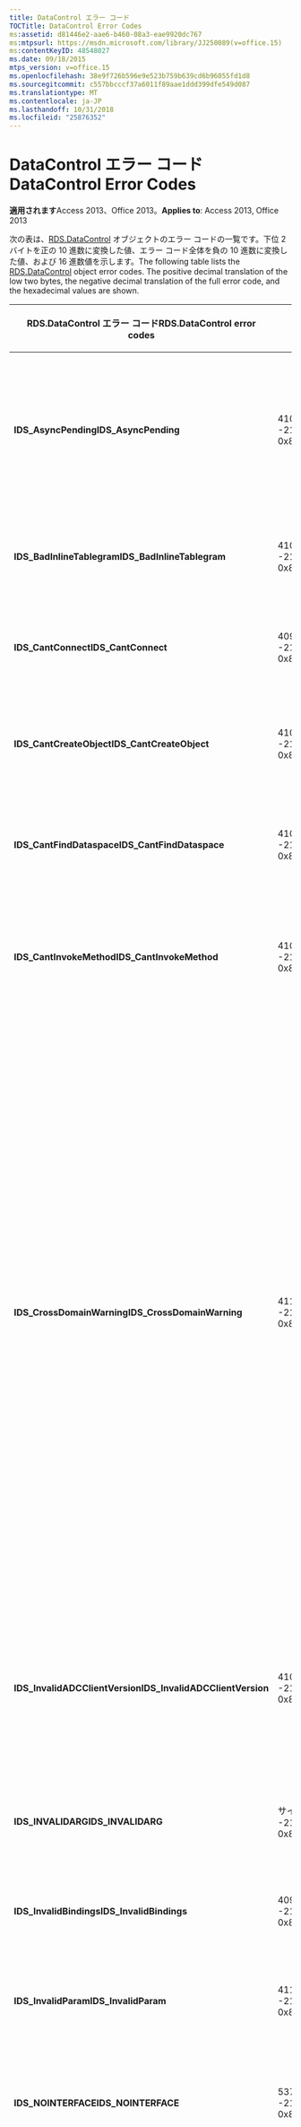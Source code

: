 ```yaml
---
title: DataControl エラー コード
TOCTitle: DataControl Error Codes
ms:assetid: d81446e2-aae6-b460-08a3-eae9920dc767
ms:mtpsurl: https://msdn.microsoft.com/library/JJ250089(v=office.15)
ms:contentKeyID: 48548027
ms.date: 09/18/2015
mtps_version: v=office.15
ms.openlocfilehash: 38e9f726b596e9e523b759b639cd6b96055fd1d8
ms.sourcegitcommit: c557bbcccf37a6011f89aae1ddd399dfe549d087
ms.translationtype: MT
ms.contentlocale: ja-JP
ms.lasthandoff: 10/31/2018
ms.locfileid: "25876352"
---
```

# <a name="datacontrol-error-codes"></a><span data-ttu-id="224f8-102">DataControl エラー コード</span><span class="sxs-lookup"><span data-stu-id="224f8-102">DataControl Error Codes</span></span>


<span data-ttu-id="224f8-103">**適用されます**Access 2013、Office 2013。</span><span class="sxs-lookup"><span data-stu-id="224f8-103">**Applies to**: Access 2013, Office 2013</span></span>

<span data-ttu-id="224f8-p101">次の表は、[RDS.DataControl](datacontrol-object-rds.md) オブジェクトのエラー コードの一覧です。下位 2 バイトを正の 10 進数に変換した値、エラー コード全体を負の 10 進数に変換した値、および 16 進数値を示します。</span><span class="sxs-lookup"><span data-stu-id="224f8-p101">The following table lists the [RDS.DataControl](datacontrol-object-rds.md) object error codes. The positive decimal translation of the low two bytes, the negative decimal translation of the full error code, and the hexadecimal values are shown.</span></span>

<table>
<colgroup>
<col style="width: 33%" />
<col style="width: 33%" />
<col style="width: 33%" />
</colgroup>
<thead>
<tr class="header">
<th><p><span data-ttu-id="224f8-106">RDS.DataControl エラー コード</span><span class="sxs-lookup"><span data-stu-id="224f8-106">RDS.DataControl error codes</span></span></p></th>
<th><p><span data-ttu-id="224f8-107">番号</span><span class="sxs-lookup"><span data-stu-id="224f8-107">Number</span></span></p></th>
<th><p><span data-ttu-id="224f8-108">説明</span><span class="sxs-lookup"><span data-stu-id="224f8-108">Description</span></span></p></th>
</tr>
</thead>
<tbody>
<tr class="odd">
<td><p><span data-ttu-id="224f8-109"><strong>IDS_AsyncPending</strong></span><span class="sxs-lookup"><span data-stu-id="224f8-109"><strong>IDS_AsyncPending</strong></span></span></p></td>
<td><p><span data-ttu-id="224f8-110">4107</span><span class="sxs-lookup"><span data-stu-id="224f8-110">4107</span></span><br />
<span data-ttu-id="224f8-111">-2146824175</span><span class="sxs-lookup"><span data-stu-id="224f8-111">-2146824175</span></span><br />
<span data-ttu-id="224f8-112">0x800A1011</span><span class="sxs-lookup"><span data-stu-id="224f8-112">0x800A1011</span></span></p></td>
<td><p><span data-ttu-id="224f8-113">非同期操作の保留中に、操作を行うことはできません。</span><span class="sxs-lookup"><span data-stu-id="224f8-113">Operation cannot be performed while async operation is pending.</span></span></p></td>
</tr>
<tr class="even">
<td><p><span data-ttu-id="224f8-114"><strong>IDS_BadInlineTablegram</strong></span><span class="sxs-lookup"><span data-stu-id="224f8-114"><strong>IDS_BadInlineTablegram</strong></span></span></p></td>
<td><p><span data-ttu-id="224f8-115">4105</span><span class="sxs-lookup"><span data-stu-id="224f8-115">4105</span></span><br />
<span data-ttu-id="224f8-116">-2146824183</span><span class="sxs-lookup"><span data-stu-id="224f8-116">-2146824183</span></span><br />
<span data-ttu-id="224f8-117">0x800A1009</span><span class="sxs-lookup"><span data-stu-id="224f8-117">0x800A1009</span></span></p></td>
<td><p><span data-ttu-id="224f8-118">インライン テーブルグラムが正しくありません。</span><span class="sxs-lookup"><span data-stu-id="224f8-118">Bad inline tablegram.</span></span></p></td>
</tr>
<tr class="odd">
<td><p><span data-ttu-id="224f8-119"><strong>IDS_CantConnect</strong></span><span class="sxs-lookup"><span data-stu-id="224f8-119"><strong>IDS_CantConnect</strong></span></span></p></td>
<td><p><span data-ttu-id="224f8-120">4099</span><span class="sxs-lookup"><span data-stu-id="224f8-120">4099</span></span><br />
<span data-ttu-id="224f8-121">-2146824189</span><span class="sxs-lookup"><span data-stu-id="224f8-121">-2146824189</span></span><br />
<span data-ttu-id="224f8-122">0x800A1003</span><span class="sxs-lookup"><span data-stu-id="224f8-122">0x800A1003</span></span></p></td>
<td><p><span data-ttu-id="224f8-123">サーバーに接続できません。</span><span class="sxs-lookup"><span data-stu-id="224f8-123">Cannot connect to server.</span></span></p></td>
</tr>
<tr class="even">
<td><p><span data-ttu-id="224f8-124"><strong>IDS_CantCreateObject</strong></span><span class="sxs-lookup"><span data-stu-id="224f8-124"><strong>IDS_CantCreateObject</strong></span></span></p></td>
<td><p><span data-ttu-id="224f8-125">4100</span><span class="sxs-lookup"><span data-stu-id="224f8-125">4100</span></span><br />
<span data-ttu-id="224f8-126">-2146824188</span><span class="sxs-lookup"><span data-stu-id="224f8-126">-2146824188</span></span><br />
<span data-ttu-id="224f8-127">0x800A1004</span><span class="sxs-lookup"><span data-stu-id="224f8-127">0x800A1004</span></span></p></td>
<td><p><span data-ttu-id="224f8-128">ビジネス オブジェクトは作成できません。</span><span class="sxs-lookup"><span data-stu-id="224f8-128">Business object cannot be created.</span></span></p></td>
</tr>
<tr class="odd">
<td><p><span data-ttu-id="224f8-129"><strong>IDS_CantFindDataspace</strong></span><span class="sxs-lookup"><span data-stu-id="224f8-129"><strong>IDS_CantFindDataspace</strong></span></span></p></td>
<td><p><span data-ttu-id="224f8-130">4102</span><span class="sxs-lookup"><span data-stu-id="224f8-130">4102</span></span><br />
<span data-ttu-id="224f8-131">-2146824186</span><span class="sxs-lookup"><span data-stu-id="224f8-131">-2146824186</span></span><br />
<span data-ttu-id="224f8-132">0x800A1006</span><span class="sxs-lookup"><span data-stu-id="224f8-132">0x800A1006</span></span></p></td>
<td><p><span data-ttu-id="224f8-133">Dataspace プロパティは無効です。</span><span class="sxs-lookup"><span data-stu-id="224f8-133">Dataspace property is not valid.</span></span></p></td>
</tr>
<tr class="even">
<td><p><span data-ttu-id="224f8-134"><strong>IDS_CantInvokeMethod</strong></span><span class="sxs-lookup"><span data-stu-id="224f8-134"><strong>IDS_CantInvokeMethod</strong></span></span></p></td>
<td><p><span data-ttu-id="224f8-135">4101</span><span class="sxs-lookup"><span data-stu-id="224f8-135">4101</span></span><br />
<span data-ttu-id="224f8-136">-2146824187</span><span class="sxs-lookup"><span data-stu-id="224f8-136">-2146824187</span></span><br />
<span data-ttu-id="224f8-137">0x800A1005</span><span class="sxs-lookup"><span data-stu-id="224f8-137">0x800A1005</span></span></p></td>
<td><p><span data-ttu-id="224f8-138">ビジネス オブジェクトのメソッドを呼び出せません。</span><span class="sxs-lookup"><span data-stu-id="224f8-138">Method cannot be invoked on business object.</span></span></p></td>
</tr>
<tr class="odd">
<td><p><span data-ttu-id="224f8-139"><strong>IDS_CrossDomainWarning</strong></span><span class="sxs-lookup"><span data-stu-id="224f8-139"><strong>IDS_CrossDomainWarning</strong></span></span></p></td>
<td><p><span data-ttu-id="224f8-140">4112</span><span class="sxs-lookup"><span data-stu-id="224f8-140">4112</span></span><br />
<span data-ttu-id="224f8-141">-2146824170</span><span class="sxs-lookup"><span data-stu-id="224f8-141">-2146824170</span></span><br />
<span data-ttu-id="224f8-142">0x800A1016</span><span class="sxs-lookup"><span data-stu-id="224f8-142">0x800A1016</span></span></p></td>
<td><p><span data-ttu-id="224f8-143">このページでは、別のドメイン上のデータにアクセスします。</span><span class="sxs-lookup"><span data-stu-id="224f8-143">This page accesses data on another domain.</span></span> <span data-ttu-id="224f8-144">これを許可しますか。</span><span class="sxs-lookup"><span data-stu-id="224f8-144">Do you want to allow this?</span></span> <span data-ttu-id="224f8-145">Internet Explorer でこのメッセージを回避するには、[<strong>セキュリティ</strong>] タブ、[<strong>インターネット オプション</strong>] ダイアログ ボックスの [信頼済みサイト ゾーンにセキュリティで保護された web サイトを追加できます。</span><span class="sxs-lookup"><span data-stu-id="224f8-145">To avoid this message in Internet Explorer, you can add a secure website to your Trusted Sites zone on the <strong>Security</strong> tab of the <strong>Internet Options</strong> dialog box.</span></span></p></td>
</tr>
<tr class="even">
<td><p><span data-ttu-id="224f8-146"><strong>IDS_InvalidADCClientVersion</strong></span><span class="sxs-lookup"><span data-stu-id="224f8-146"><strong>IDS_InvalidADCClientVersion</strong></span></span></p></td>
<td><p><span data-ttu-id="224f8-147">4106</span><span class="sxs-lookup"><span data-stu-id="224f8-147">4106</span></span><br />
<span data-ttu-id="224f8-148">-2146824176</span><span class="sxs-lookup"><span data-stu-id="224f8-148">-2146824176</span></span><br />
<span data-ttu-id="224f8-149">0x800A1010</span><span class="sxs-lookup"><span data-stu-id="224f8-149">0x800A1010</span></span></p></td>
<td><p><span data-ttu-id="224f8-150">無効な RDS クライアント バージョン-クライアントは、サーバーよりも新しいです。</span><span class="sxs-lookup"><span data-stu-id="224f8-150">Invalid RDS Client Version — Client is newer than server.</span></span></p></td>
</tr>
<tr class="odd">
<td><p><span data-ttu-id="224f8-151"><strong>IDS_INVALIDARG</strong></span><span class="sxs-lookup"><span data-stu-id="224f8-151"><strong>IDS_INVALIDARG</strong></span></span></p></td>
<td><p><span data-ttu-id="224f8-152">サイズは 5376</span><span class="sxs-lookup"><span data-stu-id="224f8-152">5376</span></span><br />
<span data-ttu-id="224f8-153">-2147019520</span><span class="sxs-lookup"><span data-stu-id="224f8-153">-2147019520</span></span><br />
<span data-ttu-id="224f8-154">0x80071500</span><span class="sxs-lookup"><span data-stu-id="224f8-154">0x80071500</span></span></p></td>
<td><p><span data-ttu-id="224f8-155">いくつかの引数は無効です。</span><span class="sxs-lookup"><span data-stu-id="224f8-155">One or more arguments are invalid.</span></span></p></td>
</tr>
<tr class="even">
<td><p><span data-ttu-id="224f8-156"><strong>IDS_InvalidBindings</strong></span><span class="sxs-lookup"><span data-stu-id="224f8-156"><strong>IDS_InvalidBindings</strong></span></span></p></td>
<td><p><span data-ttu-id="224f8-157">4097</span><span class="sxs-lookup"><span data-stu-id="224f8-157">4097</span></span><br />
<span data-ttu-id="224f8-158">-2146824191</span><span class="sxs-lookup"><span data-stu-id="224f8-158">-2146824191</span></span><br />
<span data-ttu-id="224f8-159">0x800A1001</span><span class="sxs-lookup"><span data-stu-id="224f8-159">0x800A1001</span></span></p></td>
<td><p><span data-ttu-id="224f8-160">プロパティのバインド エラーです。</span><span class="sxs-lookup"><span data-stu-id="224f8-160">Error in bindings property.</span></span></p></td>
</tr>
<tr class="odd">
<td><p><span data-ttu-id="224f8-161"><strong>IDS_InvalidParam</strong></span><span class="sxs-lookup"><span data-stu-id="224f8-161"><strong>IDS_InvalidParam</strong></span></span></p></td>
<td><p><span data-ttu-id="224f8-162">4110</span><span class="sxs-lookup"><span data-stu-id="224f8-162">4110</span></span><br />
<span data-ttu-id="224f8-163">-2146824172</span><span class="sxs-lookup"><span data-stu-id="224f8-163">-2146824172</span></span><br />
<span data-ttu-id="224f8-164">0x800A1014</span><span class="sxs-lookup"><span data-stu-id="224f8-164">0x800A1014</span></span></p></td>
<td><p><span data-ttu-id="224f8-165">いくつかの引数は無効です。</span><span class="sxs-lookup"><span data-stu-id="224f8-165">One or more arguments are invalid.</span></span></p></td>
</tr>
<tr class="even">
<td><p><span data-ttu-id="224f8-166"><strong>IDS_NOINTERFACE</strong></span><span class="sxs-lookup"><span data-stu-id="224f8-166"><strong>IDS_NOINTERFACE</strong></span></span></p></td>
<td><p><span data-ttu-id="224f8-167">5377</span><span class="sxs-lookup"><span data-stu-id="224f8-167">5377</span></span><br />
<span data-ttu-id="224f8-168">-2147019519</span><span class="sxs-lookup"><span data-stu-id="224f8-168">-2147019519</span></span><br />
<span data-ttu-id="224f8-169">0x80071501</span><span class="sxs-lookup"><span data-stu-id="224f8-169">0x80071501</span></span></p></td>
<td><p><span data-ttu-id="224f8-170">そのインターフェイスはサポートされていません。</span><span class="sxs-lookup"><span data-stu-id="224f8-170">No such interface is supported.</span></span></p></td>
</tr>
<tr class="odd">
<td><p><span data-ttu-id="224f8-171"><strong>IDS_NotReentrant</strong></span><span class="sxs-lookup"><span data-stu-id="224f8-171"><strong>IDS_NotReentrant</strong></span></span></p></td>
<td><p><span data-ttu-id="224f8-172">4111</span><span class="sxs-lookup"><span data-stu-id="224f8-172">4111</span></span><br />
<span data-ttu-id="224f8-173">-2146824171</span><span class="sxs-lookup"><span data-stu-id="224f8-173">-2146824171</span></span><br />
<span data-ttu-id="224f8-174">0x800A1015</span><span class="sxs-lookup"><span data-stu-id="224f8-174">0x800A1015</span></span></p></td>
<td><p><span data-ttu-id="224f8-175">イベント ハンドラーの処理中に要求を実行することはできません。</span><span class="sxs-lookup"><span data-stu-id="224f8-175">Request cannot be executed while the event handler is still processing.</span></span></p></td>
</tr>
<tr class="even">
<td><p><span data-ttu-id="224f8-176"><strong>IDS_ObjectNotSafe</strong></span><span class="sxs-lookup"><span data-stu-id="224f8-176"><strong>IDS_ObjectNotSafe</strong></span></span></p></td>
<td><p><span data-ttu-id="224f8-177">4103</span><span class="sxs-lookup"><span data-stu-id="224f8-177">4103</span></span><br />
<span data-ttu-id="224f8-178">-2146824185</span><span class="sxs-lookup"><span data-stu-id="224f8-178">-2146824185</span></span><br />
<span data-ttu-id="224f8-179">0x800A1007</span><span class="sxs-lookup"><span data-stu-id="224f8-179">0x800A1007</span></span></p></td>
<td><p><span data-ttu-id="224f8-180">このコンピューターの安全性の設定により、ビジネス オブジェクトの作成が禁止されています。</span><span class="sxs-lookup"><span data-stu-id="224f8-180">Safety settings on this computer prohibit creation of business object.</span></span></p></td>
</tr>
<tr class="odd">
<td><p><span data-ttu-id="224f8-181"><strong>IDS_RecordsetNotOpen</strong></span><span class="sxs-lookup"><span data-stu-id="224f8-181"><strong>IDS_RecordsetNotOpen</strong></span></span></p></td>
<td><p><span data-ttu-id="224f8-182">4109</span><span class="sxs-lookup"><span data-stu-id="224f8-182">4109</span></span><br />
<span data-ttu-id="224f8-183">-2146824173</span><span class="sxs-lookup"><span data-stu-id="224f8-183">-2146824173</span></span><br />
<span data-ttu-id="224f8-184">0x800A1013</span><span class="sxs-lookup"><span data-stu-id="224f8-184">0x800A1013</span></span></p></td>
<td><p><span data-ttu-id="224f8-185">レコードセット (<strong>Recordset</strong>) が開かれていません。</span><span class="sxs-lookup"><span data-stu-id="224f8-185"><strong>Recordset</strong> is not open.</span></span></p></td>
</tr>
<tr class="even">
<td><p><span data-ttu-id="224f8-186"><strong>IDS_ResetInvalidField</strong></span><span class="sxs-lookup"><span data-stu-id="224f8-186"><strong>IDS_ResetInvalidField</strong></span></span></p></td>
<td><p><span data-ttu-id="224f8-187">4108</span><span class="sxs-lookup"><span data-stu-id="224f8-187">4108</span></span><br />
<span data-ttu-id="224f8-188">-2146824174</span><span class="sxs-lookup"><span data-stu-id="224f8-188">-2146824174</span></span><br />
<span data-ttu-id="224f8-189">0x800A1012</span><span class="sxs-lookup"><span data-stu-id="224f8-189">0x800A1012</span></span></p></td>
<td><p><span data-ttu-id="224f8-190"><strong>SortColumn</strong> または <strong>FilterColumn</strong> に指定された列は存在しません。</span><span class="sxs-lookup"><span data-stu-id="224f8-190">Column specified in <strong>SortColumn</strong> or <strong>FilterColumn</strong> does not exist.</span></span></p></td>
</tr>
<tr class="odd">
<td><p><span data-ttu-id="224f8-191"><strong>IDS_RowsetNotUpdateable</strong></span><span class="sxs-lookup"><span data-stu-id="224f8-191"><strong>IDS_RowsetNotUpdateable</strong></span></span></p></td>
<td><p><span data-ttu-id="224f8-192">4104</span><span class="sxs-lookup"><span data-stu-id="224f8-192">4104</span></span><br />
<span data-ttu-id="224f8-193">-2146824184</span><span class="sxs-lookup"><span data-stu-id="224f8-193">-2146824184</span></span><br />
<span data-ttu-id="224f8-194">0x800A1008</span><span class="sxs-lookup"><span data-stu-id="224f8-194">0x800A1008</span></span></p></td>
<td><p><span data-ttu-id="224f8-195">行セットは更新できません。</span><span class="sxs-lookup"><span data-stu-id="224f8-195">Rowset not updateable.</span></span></p></td>
</tr>
<tr class="even">
<td><p><span data-ttu-id="224f8-196"><strong>IDS_UnexpectedError</strong></span><span class="sxs-lookup"><span data-stu-id="224f8-196"><strong>IDS_UnexpectedError</strong></span></span></p></td>
<td><p><span data-ttu-id="224f8-197">4351</span><span class="sxs-lookup"><span data-stu-id="224f8-197">4351</span></span><br />
<span data-ttu-id="224f8-198">-2146823937</span><span class="sxs-lookup"><span data-stu-id="224f8-198">-2146823937</span></span><br />
<span data-ttu-id="224f8-199">0x800A10FF</span><span class="sxs-lookup"><span data-stu-id="224f8-199">0x800A10FF</span></span></p></td>
<td><p><span data-ttu-id="224f8-200">予期しないエラーが発生しました。</span><span class="sxs-lookup"><span data-stu-id="224f8-200">Unexpected error.</span></span></p></td>
</tr>
<tr class="odd">
<td><p><span data-ttu-id="224f8-201"><strong>IDS_UpdatesFailed</strong></span><span class="sxs-lookup"><span data-stu-id="224f8-201"><strong>IDS_UpdatesFailed</strong></span></span></p></td>
<td><p><span data-ttu-id="224f8-202">4098</span><span class="sxs-lookup"><span data-stu-id="224f8-202">4098</span></span><br />
<span data-ttu-id="224f8-203">-2146824190</span><span class="sxs-lookup"><span data-stu-id="224f8-203">-2146824190</span></span><br />
<span data-ttu-id="224f8-204">0x800A1002</span><span class="sxs-lookup"><span data-stu-id="224f8-204">0x800A1002</span></span></p></td>
<td><p><span data-ttu-id="224f8-205">データベースを更新できません。</span><span class="sxs-lookup"><span data-stu-id="224f8-205">Unable to update database.</span></span></p></td>
</tr>
<tr class="even">
<td><p><span data-ttu-id="224f8-206"><strong>IDS_URLMONNotFound</strong></span><span class="sxs-lookup"><span data-stu-id="224f8-206"><strong>IDS_URLMONNotFound</strong></span></span></p></td>
<td><p><span data-ttu-id="224f8-207">4119</span><span class="sxs-lookup"><span data-stu-id="224f8-207">4119</span></span><br />
<span data-ttu-id="224f8-208">-2146824169</span><span class="sxs-lookup"><span data-stu-id="224f8-208">-2146824169</span></span><br />
<span data-ttu-id="224f8-209">0x800A1017</span><span class="sxs-lookup"><span data-stu-id="224f8-209">0x800A1017</span></span></p></td>
<td><p><span data-ttu-id="224f8-210">DataControl <strong>URL</strong> プロパティにはシステム ファイル Urlmon.dll が必要ですが、ファイルが見つかりません。</span><span class="sxs-lookup"><span data-stu-id="224f8-210">DataControl <strong>URL</strong> property requires the system file Urlmon.dll, which cannot be found.</span></span></p></td>
</tr>
</tbody>
</table>

